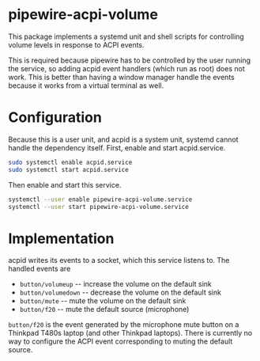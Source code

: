 # pipewire-acpi-volume

This package implements a systemd unit and shell scripts for controlling volume
levels in response to ACPI events.

This is required because pipewire has to be controlled by the user running the
service, so adding acpid event handlers (which run as root) does not work. This
is better than having a window manager handle the events because it works from a
virtual terminal as well.

# Configuration

Because this is a user unit, and acpid is a system unit, systemd cannot handle
the dependency itself. First, enable and start acpid.service.

```sh
sudo systemctl enable acpid.service
sudo systemctl start acpid.service
```

Then enable and start this service.

```sh
systemctl --user enable pipewire-acpi-volume.service
systemctl --user start pipewire-acpi-volume.service
```

# Implementation

acpid writes its events to a socket, which this service listens to. The handled
events are

- `button/volumeup` -- increase the volume on the default sink
- `button/volumedown` -- decrease the volume on the default sink
- `button/mute` -- mute the volume on the default sink
- `button/f20` -- mute the default source (microphone)

`button/f20` is the event generated by the microphone mute button on a Thinkpad
T480s laptop (and other Thinkpad laptops). There is currently no way to
configure the ACPI event corresponding to muting the default source.
